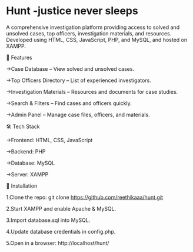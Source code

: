# Hunt -justice never sleeps
A comprehensive investigation platform providing access to solved and unsolved cases, top officers, investigation materials, and resources. Developed using HTML, CSS, JavaScript, PHP, and MySQL, and hosted on XAMPP.

🚀 Features

->Case Database – View solved and unsolved cases.

->Top Officers Directory – List of experienced investigators.

->Investigation Materials – Resources and documents for case studies.

->Search & Filters – Find cases and officers quickly.

->Admin Panel – Manage case files, officers, and materials.

🛠️ Tech Stack

->Frontend: HTML, CSS, JavaScript

->Backend: PHP

->Database: MySQL

->Server: XAMPP

🔧 Installation

1.Clone the repo:
git clone https://github.com/reethikaaa/hunt.git

2.Start XAMPP and enable Apache & MySQL.

3.Import database.sql into MySQL.

4.Update database credentials in config.php.

5.Open in a browser:
http://localhost/hunt/
